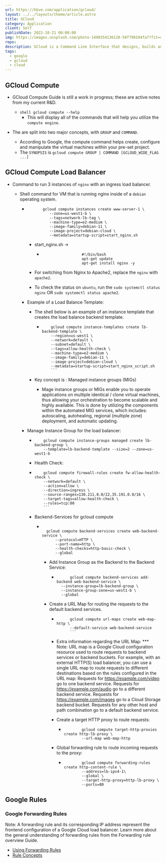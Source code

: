 ```yaml
---
url: https://kbve.com/application/gcloud/
layout: ../../layouts/theme/article.astro
title: GCloud
category: Application
client: Self
publishDate: 2022-10-21 00:00:00
img: https://images.unsplash.com/photo-1498354136128-58f790194fa7?fit=crop&w=1400&h=700&q=75
repo:
description: GCloud is a Command Line Interface that designs, builds and scales Google Cloud resources.  
tags:
  - google
  - gcloud
  - cloud
---
```



## GCloud Compute

- GCloud Compute Guide is still a work in progress; these are active notes from my current R&D.
  - ```shell gcloud compute --help```
    - This will display all of the commands that will help you utilize the `compute engine`.

- The are split into two major concepts, with `GROUP` and `COMMAND`.
  - According to Google, the compute command helps create, configure and manipulate the virtual machines within your pre-set project.
  - The `SYNOPSIS` is `gcloud compute GROUP | COMMAND [GCLOUD_WIDE_FLAG ...]`

## GCloud Compute Load Balancer

- Command to run 3 instances of `nginx` with an ingress load balancer.
  - Shell command for VM that is running nginx inside of a `debian` operating system.

    - ```shell
             gcloud compute instances create www-server-1 \
                --zone=us-west1-b \
                --tags=network-lb-tag \
                --machine-type=e2-medium \
                --image-family=debian-11 \
                --image-project=debian-cloud \
                --metadata=startup-script=start_nginx.sh
        ```

      - start_nginx.sh ->

        - ```shell
                            #!/bin/bash
                            apt-get update
                            apt-get install nginx -y
            ```

      - For switching from Nginx to Apache2, replace the `nginx` with `apache2`.
      - To check the status on `ubuntu`, run the `sudo systemctl status nginx` OR `sudo systemctl status apache2`.

    - Example of a Load Balance Template:
      - The shell below is an example of an instance template that creates the load balance backend template.

        - ```shell
              gcloud compute instance-templates create lb-backend-template \
              --region=us-west1 \
              --network=default \
              --subnet=default \
              --tags=allow-health-check \
              --machine-type=e2-medium \
              --image-family=debian-11 \
              --image-project=debian-cloud \
              --metadata=startup-script=start_nginx_script.sh
              ```

      - Key concept is : Managed instance groups (MIGs)
        - Mage instance groups or MIGs enable you to operate applications on multiple identical / clone virtual machines, thus allowing your orchestration to become scalable and highly available. This is done by utilizing the components within the automated MIG services, which includes: autoscaling, autohealing, regional (multiple zone) deployment, and automatic updating.
    - Manage Instance Group for the load balancer:

      - ```shell
            gcloud compute instance-groups managed create lb-backend-group \
            --template=lb-backend-template --size=2 --zone=us-west1-b 
          ```

      - Health Check:

      - ```shell
            gcloud compute firewall-rules create fw-allow-health-check \
            --network=default \
            --action=allow \
            --direction=ingress \
            --source-ranges=130.211.0.0/22,35.191.0.0/16 \
            --target-tags=allow-health-check \
            --rules=tcp:80
            ```

      - Backend-Services for gcloud compute

        - ```shell

            gcloud compute backend-services create web-backend-service \
                --protocol=HTTP \
                --port-name=http \
                --health-checks=http-basic-check \
                --global

            ```

          - Add Instance Group as the Backend to the Backend Service:

            - ```shell
                    gcloud compute backend-services add-backend web-backend-service \
                --instance-group=lb-backend-group \
                --instance-group-zone=us-west1-b \
                --global
                ```

          - Create a URL Map for routing the requests to the default backend services.

            - ```shell
                    gcloud compute url-maps create web-map-http \
                    --default-service web-backend-service
                    ```

            - Extra information regarding the URL Map:
                    *** Note: URL map is a Google Cloud configuration resource used to route requests to backend services or backend buckets. For example, with an external HTTP(S) load balancer, you can use a single URL map to route requests to different destinations based on the rules configured in the URL map:
                        Requests for <https://example.com/video> go to one backend service.
                        Requests for <https://example.com/audio> go to a different backend service.
                        Requests for <https://example.com/images> go to a Cloud Storage backend bucket.
                        Requests for any other host and path combination go to a default backend service.
            - Create a target HTTP proxy to route requests:

              - ```shell
                        gcloud compute target-http-proxies create http-lb-proxy \
                        --url-map web-map-http
                ```

            - Global forwarding rule to route incoming requests to the proxy:

              - ```shell
                        gcloud compute forwarding-rules create http-content-rule \
                        --address=lb-ipv4-1\
                        --global \
                        --target-http-proxy=http-lb-proxy \
                        --ports=80
                ```

## Google Rules

### Google Forwarding Rules

Note: A forwarding rule and its corresponding IP address represent the frontend configuration of a Google Cloud load balancer. Learn more about the general understanding of forwarding rules from the Forwarding rule overview Guide.

- [Using Forwarding Rules](https://cloud.google.com/load-balancing/docs/using-forwarding-rules)
- [Rule Concepts](https://cloud.google.com/load-balancing/docs/forwarding-rule-concepts)

